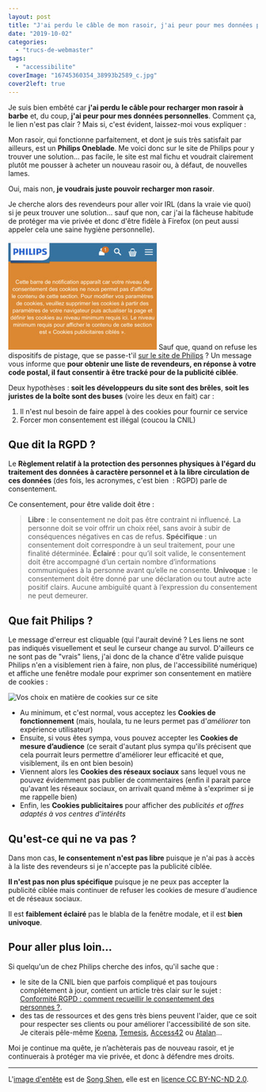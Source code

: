 ```yaml
---
layout: post
title: "J'ai perdu le câble de mon rasoir, j'ai peur pour mes données personnelles #Philips #RGPD"
date: "2019-10-02"
categories: 
  - "trucs-de-webmaster"
tags: 
  - "accessibilite"
coverImage: "16745360354_38993b2589_c.jpg"
cover2left: true
---
```


Je suis bien embêté car **j'ai perdu le câble pour recharger mon rasoir à barbe** et, du coup, **j'ai peur pour mes données personnelles**. Comment ça, le lien n'est pas clair ? Mais si, c'est évident, laissez-moi vous expliquer :

Mon rasoir, qui fonctionne parfaitement, et dont je suis très satisfait par ailleurs, est un **Philips Oneblade**. Me voici donc sur le site de Philips pour y trouver une solution... pas facile, le site est mal fichu et voudrait clairement plutôt me pousser à acheter un nouveau rasoir ou, à défaut, de nouvelles lames.

Oui, mais non, **je voudrais juste pouvoir recharger mon rasoir**.

Je cherche alors des revendeurs pour aller voir IRL (dans la vraie vie quoi) si je peux trouver une solution... sauf que non, car j'ai la fâcheuse habitude de protéger ma vie privée et donc d'être fidèle à Firefox (on peut aussi appeler cela une saine hygiène personnelle).

![Votre niveau de consentement des cookies ne nous permet pas d'afficher le contenu de cette section. Le minimum requis est "cookies publicitaires ciblés"](/images/IMG_3132-300x220.jpg)
Sauf que, quand on refuse les dispositifs de pistage, que se passe-t'il [sur le site de Philips](https://www.philips.fr/c-p/NT5180_15/-/store-locator#location=67000) ? Un message vous informe que **pour obtenir une liste de revendeurs, en réponse à votre code postal, il faut consentir à être tracké pour de la publicité ciblée**.

Deux hypothèses : **soit les développeurs du site sont des brêles**, **soit les juristes de la boîte sont des buses** (voire les deux en fait) car :

1. Il n'est nul besoin de faire appel à des cookies pour fournir ce service
2. Forcer mon consentement est illégal (coucou la CNIL)

## Que dit la RGPD ?

Le **Règlement relatif à la protection des personnes physiques à l'égard du traitement des données à caractère personnel et à la libre circulation de ces données** (des fois, les acronymes, c'est bien  : RGPD) parle de consentement.

Ce consentement, pour être valide doit être :

> **Libre** : le consentement ne doit pas être contraint ni influencé. La personne doit se voir offrir un choix réel, sans avoir à subir de conséquences négatives en cas de refus. **Spécifique** : un consentement doit correspondre à un seul traitement, pour une finalité déterminée. **Éclairé** : pour qu’il soit valide, le consentement doit être accompagné d’un certain nombre d’informations communiquées à la personne avant qu’elle ne consente. **Univoque** : le consentement doit être donné par une déclaration ou tout autre acte positif clairs. Aucune ambiguïté quant à l’expression du consentement ne peut demeurer.

## Que fait Philips ?

Le message d'erreur est cliquable (qui l'aurait deviné ? Les liens ne sont pas indiqués visuellement et seul le curseur change au survol. D'ailleurs ce ne sont pas de "vrais" liens, j'ai donc de la chance d'être valide puisque Philips n'en a visiblement rien à faire, non plus, de l'accessibilité numérique) et affiche une fenêtre modale pour exprimer son consentement en matière de cookies :

![Vos choix en matière de cookies sur ce site](/images/Capture-d’écran-2019-10-02-à-11.11.52-1024x727.png)

- Au minimum, et c'est normal, vous acceptez les **Cookies de fonctionnement** (mais, houlala, tu ne leurs permet pas d'_améliorer_ ton expérience utilisateur)
- Ensuite, si vous êtes sympa, vous pouvez accepter les **Cookies de mesure d’audience** (ce serait d'autant plus sympa qu'ils précisent que cela pourrait leurs permettre d'améliorer leur efficacité et que, visiblement, ils en ont bien besoin)
- Viennent alors les **Cookies des réseaux sociaux** sans lequel vous ne pouvez évidemment pas publier de commentaires (enfin il parait parce qu'avant les réseaux sociaux, on arrivait quand même à s'exprimer si je me rappelle bien)
- Enfin, les **Cookies publicitaires** pour afficher des _publicités et offres adaptés à vos centres d'intérêts_

## Qu'est-ce qui ne va pas ?

Dans mon cas, **le consentement n'est pas libre** puisque je n'ai pas à accès à la liste des revendeurs si je n'accepte pas la publicité ciblée.

**Il n'est pas non plus spécifique** puisque je ne peux pas accepter la publicité ciblée mais continuer de refuser les cookies de mesure d'audience et de réseaux sociaux.

Il est **faiblement éclairé** pas le blabla de la fenêtre modale, et il est **bien univoque**.

## Pour aller plus loin...

Si quelqu'un de chez Philips cherche des infos, qu'il sache que :

- le site de la CNIL bien que parfois compliqué et pas toujours complétement à jour, contient un article très clair sur le sujet : [Conformité RGPD : comment recueillir le consentement des personnes ?](https://www.cnil.fr/fr/conformite-rgpd-comment-recueillir-le-consentement-des-personnes).
- des tas de ressources et des gens très biens peuvent l'aider, que ce soit pour respecter ses clients ou pour améliorer l'accessibilité de son site. Je citerais pêle-même [Koena](https://koena.net/), [Temesis](https://temesis.com/), [Access42](https://access42.net/) ou [Atalan](https://www.atalan.fr/)...

Moi je continue ma quête, je n’achèterais pas de nouveau rasoir, et je continuerais à protéger ma vie privée, et donc à défendre mes droits.

* * *

L'[image d'entête](https://flic.kr/p/rvJmey) est de [Song Shen](https://www.flickr.com/photos/songzhen/), elle est en [licence CC BY-NC-ND 2.0](https://creativecommons.org/licenses/by-nc-nd/2.0/).
